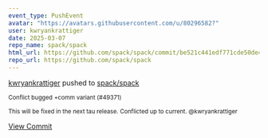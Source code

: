 ```yaml
---
event_type: PushEvent
avatar: "https://avatars.githubusercontent.com/u/80296582?"
user: kwryankrattiger
date: 2025-03-07
repo_name: spack/spack
html_url: https://github.com/spack/spack/commit/be521c441edf771cde50de466bffc08468e8fc00
repo_url: https://github.com/spack/spack
---
```


<a href='https://github.com/kwryankrattiger' target='_blank'>kwryankrattiger</a> pushed to <a href='https://github.com/spack/spack' target='_blank'>spack/spack</a>

<small>Conflict bugged +comm variant (#49371)

This will be fixed in the next tau release. Conflicted up to current. @kwryankrattiger</small>

<a href='https://github.com/spack/spack/commit/be521c441edf771cde50de466bffc08468e8fc00' target='_blank'>View Commit</a>